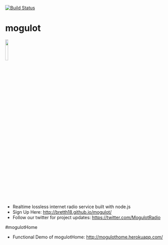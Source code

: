 [![Build Status](https://travis-ci.org/bretth18/mogulot.svg?branch=master)](https://travis-ci.org/bretth18/mogulot)
# mogulot

<img src="https://cloud.githubusercontent.com/assets/955730/11620875/7d68c25e-9c6b-11e5-94f3-555c6baf3a5a.png" width="13%"></img>
- Realtime lossless internet radio service built with node.js
- Sign Up Here: http://bretth18.github.io/mogulot/
- Follow our twitter for project updates: https://twitter.com/MogulotRadio

#mogulotHome
- Functional Demo of mogulotHome: http://mogulothome.herokuapp.com/
